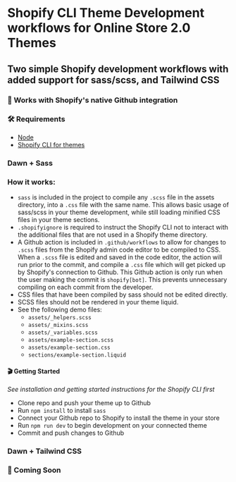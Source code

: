 # Shopify CLI Theme Development workflows for Online Store 2.0 Themes

## Two simple Shopify development workflows with added support for sass/scss, and Tailwind CSS

### 🎉 Works with Shopify's native Github integration

### 🛠 Requirements
- [Node](https://nodejs.org/en/)
- [Shopify CLI for themes](https://shopify.dev/themes/tools/cli)

### Dawn + Sass

### How it works:
- `sass` is included in the project to compile any `.scss` file in the assets directory, into a `.css` file with the same name. This allows basic usage of sass/scss in your theme development, while still loading minified CSS files in your theme sections.
- `.shopifyignore` is required to instruct the Shopify CLI not to interact with the additional files that are not used in a Shopify theme directory.
- A Github action is included in `.github/workflows` to allow for changes to `.scss` files from the Shopify admin code editor to be compiled to CSS. When a `.scss` file is edited and saved in the code editor, the action will run prior to the commit, and compile a `.css` file which will get picked up by Shopify's connection to Github. This Github action is only run when the user making the commit is `shopify[bot]`. This prevents unnecessary compiling on each commit from the developer.
- CSS files that have been compiled by sass should not be edited directly.
- SCSS files should not be rendered in your theme liquid.
- See the following demo files:
  - `assets/_helpers.scss`
  - `assets/_mixins.scss`
  - `assets/_variables.scss`
  - `assets/example-section.scss`
  - `assets/example-section.css`
  - `sections/example-section.liquid`

#### 🎬 Getting Started
*See installation and getting started instructions for the Shopify CLI first*
- Clone repo and push your theme up to Github
- Run `npm install` to install `sass`
- Connect your Github repo to Shopify to install the theme in your store
- Run `npm run dev` to begin development on your connected theme
- Commit and push changes to Github

### Dawn + Tailwind CSS

### 🚧 Coming Soon